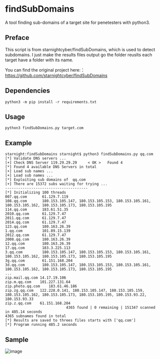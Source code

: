# findSubDomains
A tool finding sub-domains of a target site for penetesters with python3.

## Preface
This script is from starnightcyber/findSubDomains, which is used to detect subdomains. I just make the results files output go the folder reuslts each target have a folder with its name.

You can find the original project here:： https://github.com/starnightcyber/findSubDomains

## Dependencies

    python3 -m pip install -r requirements.txt

## Usage

    python3 findSubDomains.py target.com

## Example
    
    starnight:findSubDomains starnight$ python3 findSubDomains.py qq.com
	[*] Validate DNS servers ...
	[+] Check DNS Server 119.29.29.29     < OK >   Found 4                                                                                                                                                                                                                                                                                                      
	[*] Found 4 available DNS Servers in total
	[+] Load sub names ...                                                                                                                                                                                                                                                                                                                                      
	[+] Load sub names ...                                                                                                                                                                                                                                                                                                                                      
	[*] Exploiting sub domains of  qq.com
	[+] There are 15372 subs waiting for trying ...
	--------------------------------------
	[*] Initializing 100 threads
	007.qq.com       61.129.7.119
	108.qq.com       180.153.105.147, 180.153.105.153, 180.153.105.161, 180.153.105.162, 180.153.105.173, 180.153.105.195
	114.qq.com       183.61.51.35
	2010.qq.com      61.129.7.47
	2011.qq.com      61.129.7.47
	2014.qq.com      61.129.7.47
	123.qq.com       180.163.26.39
	1.qq.com         101.89.15.139
	2012.qq.com      61.129.7.47
	2008.qq.com      180.163.26.39
	12.qq.com        180.163.26.39
	17.qq.com        183.3.225.113
	3.qq.com         180.153.105.147, 180.153.105.153, 180.153.105.161, 180.153.105.162, 180.153.105.173, 180.153.105.195
	3g.qq.com        61.151.168.204
	3d.qq.com        180.153.105.147, 180.153.105.153, 180.153.105.161, 180.153.105.162, 180.153.105.173, 180.153.105.195
	...
	zip.mail.qq.com	14.17.19.106
	zip.m.qq.com	101.227.131.64
	zip.photo.qq.com	183.61.46.186
	zip.zg.qq.com	122.228.0.141, 180.153.105.147, 180.153.105.159, 180.153.105.162, 180.153.105.173, 180.153.105.195, 180.153.93.22, 180.153.93.33
	zip.z.qq.com	61.151.168.204
                                4365 found | 0 remaining | 151347 scanned in 485.14 seconds
	4365 subnames found in total
	[*] Results are saved to threes files starts with ['qq.com']
	[*] Program running 485.2 seconds 

## Sample
![image](https://raw.githubusercontent.com/korsanye/findSubDomains/master/baidu.png)
